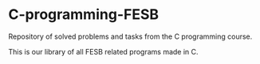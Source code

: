 # C-programming-FESB
Repository of solved problems and tasks from the C programming course.

This is our library of all FESB related programs made in C.
